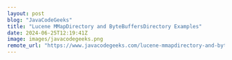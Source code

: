 ```yaml
---
layout: post
blog: "JavaCodeGeeks"
title: "Lucene MMapDirectory and ByteBuffersDirectory Examples"
date: 2024-06-25T12:19:41Z
image: images/javacodegeeks.png
remote_url: "https://www.javacodegeeks.com/lucene-mmapdirectory-and-bytebuffersdirectory-example.html"
---
```

